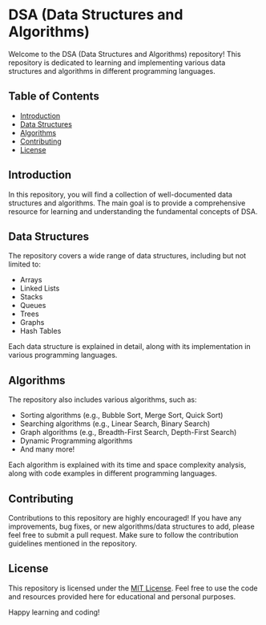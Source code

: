# DSA (Data Structures and Algorithms)

Welcome to the DSA (Data Structures and Algorithms) repository! This repository is dedicated to learning and implementing various data structures and algorithms in different programming languages.

## Table of Contents

- [Introduction](#introduction)
- [Data Structures](#data-structures)
- [Algorithms](#algorithms)
- [Contributing](#contributing)
- [License](#license)

## Introduction

In this repository, you will find a collection of well-documented data structures and algorithms. The main goal is to provide a comprehensive resource for learning and understanding the fundamental concepts of DSA.

## Data Structures

The repository covers a wide range of data structures, including but not limited to:

- Arrays
- Linked Lists
- Stacks
- Queues
- Trees
- Graphs
- Hash Tables

Each data structure is explained in detail, along with its implementation in various programming languages.

## Algorithms

The repository also includes various algorithms, such as:

- Sorting algorithms (e.g., Bubble Sort, Merge Sort, Quick Sort)
- Searching algorithms (e.g., Linear Search, Binary Search)
- Graph algorithms (e.g., Breadth-First Search, Depth-First Search)
- Dynamic Programming algorithms
- And many more!

Each algorithm is explained with its time and space complexity analysis, along with code examples in different programming languages.

## Contributing

Contributions to this repository are highly encouraged! If you have any improvements, bug fixes, or new algorithms/data structures to add, please feel free to submit a pull request. Make sure to follow the contribution guidelines mentioned in the repository.

## License

This repository is licensed under the [MIT License](https://opensource.org/licenses/MIT). Feel free to use the code and resources provided here for educational and personal purposes.

Happy learning and coding!